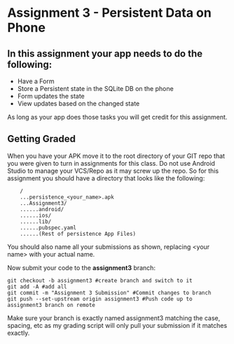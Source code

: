 # Assignment 3 - Persistent Data on Phone

## In this assignment your app needs to do the following:

* Have a Form
* Store a Persistent state in the SQLite DB on the phone
* Form updates the state
* View updates based on the changed state

As long as your app does those tasks you will get credit for this assignment.

## Getting Graded

When you have your APK move it to the root directory of your GIT repo that you were given to turn in assignments for this class. Do not use Android Studio to manage your VCS/Repo as it may screw up the repo. So for this assignment you should have a directory that looks like the following:

```
    /
    ...persistence_<your_name>.apk
    ...Assignment3/
    ......android/
    ......ios/
    ......lib/
    ......pubspec.yaml
    ......(Rest of persistence App Files)
```

You should also name all your submissions as shown, replacing \<your name\> with your actual name.

Now submit your code to the **assignment3** branch:

```
git checkout -b assignment3 #create branch and switch to it
git add -A #add all
git commit -m "Assignment 3 Submission" #Commit changes to branch
git push --set-upstream origin assignment3 #Push code up to assignment3 branch on remote
```

Make sure your branch is exactly named assignment3 matching the case, spacing, etc as my grading script will only pull your submission if it matches exactly.
